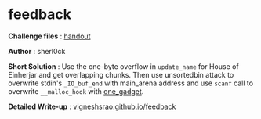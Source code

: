 # feedback

**Challenge files** : [handout](Handout/)

**Author** : sherl0ck

**Short Solution** : Use the one-byte overflow in `update_name` for House of Einherjar and get overlapping chunks. Then use unsortedbin attack to overwrite stdin's `_IO_buf_end` with main_arena address and use `scanf` call to overwrite `__malloc_hook` with [one_gadget](https://github.com/david942j/one_gadget).

**Detailed Write-up** : [vigneshsrao.github.io/feedback](https://vigneshsrao.github.io/feedback/)
